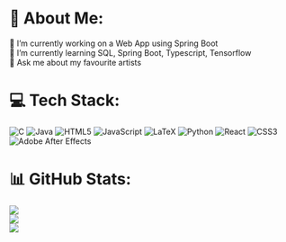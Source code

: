 # 💫 About Me:
🔭 I’m currently working on a Web App using Spring Boot<br>🌱 I’m currently learning SQL, Spring Boot, Typescript, Tensorflow<br>💬 Ask me about my favourite artists


# 💻 Tech Stack:
![C](https://img.shields.io/badge/c-%2300599C.svg?style=flat&logo=c&logoColor=white) ![Java](https://img.shields.io/badge/java-%23ED8B00.svg?style=flat&logo=openjdk&logoColor=white) ![HTML5](https://img.shields.io/badge/html5-%23E34F26.svg?style=flat&logo=html5&logoColor=white) ![JavaScript](https://img.shields.io/badge/javascript-%23323330.svg?style=flat&logo=javascript&logoColor=%23F7DF1E) ![LaTeX](https://img.shields.io/badge/latex-%23008080.svg?style=flat&logo=latex&logoColor=white) ![Python](https://img.shields.io/badge/python-3670A0?style=flat&logo=python&logoColor=ffdd54) ![React](https://img.shields.io/badge/react-%2320232a.svg?style=flat&logo=react&logoColor=%2361DAFB) ![CSS3](https://img.shields.io/badge/css3-%231572B6.svg?style=flat&logo=css3&logoColor=white) ![Adobe After Effects](https://img.shields.io/badge/Adobe%20After%20Effects-9999FF.svg?style=flat&logo=Adobe%20After%20Effects&logoColor=white)
# 📊 GitHub Stats:
![](https://github-readme-stats.vercel.app/api?username=Jensen4&theme=vue-dark&hide_border=false&include_all_commits=false&count_private=false)<br/>
![](https://nirzak-streak-stats.vercel.app/?user=Jensen4&theme=vue-dark&hide_border=false)<br/>
![](https://github-readme-stats.vercel.app/api/top-langs/?username=Jensen4&theme=vue-dark&hide_border=false&include_all_commits=false&count_private=false&layout=compact)
